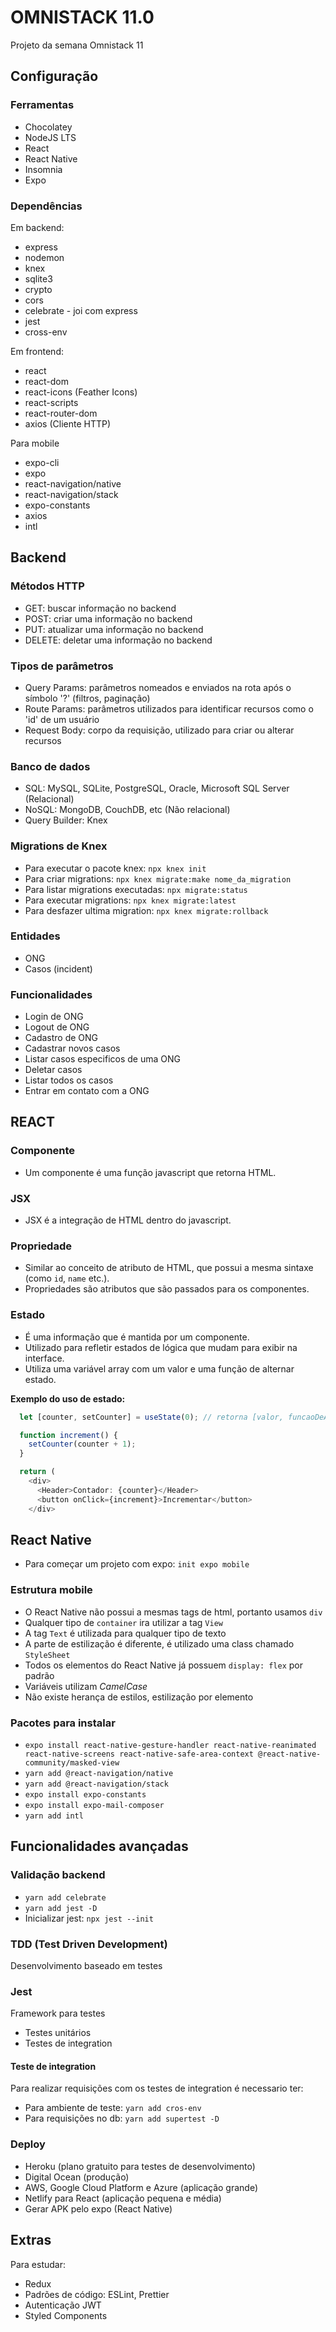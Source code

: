# OMNISTACK 11.0
Projeto da semana Omnistack 11

## Configuração

### Ferramentas

- Chocolatey
- NodeJS LTS
- React
- React Native
- Insomnia
- Expo

### Dependências

Em backend:

- express
- nodemon
- knex
- sqlite3
- crypto
- cors
- celebrate - joi com express
- jest
- cross-env

Em frontend:

- react
- react-dom
- react-icons (Feather Icons)
- react-scripts
- react-router-dom
- axios (Cliente HTTP)

Para mobile

- expo-cli
- expo
- react-navigation/native
- react-navigation/stack
- expo-constants
- axios
- intl

## Backend

### Métodos HTTP

- GET: buscar informação no backend
- POST: criar uma informação no backend
- PUT: atualizar uma informação no backend
- DELETE: deletar uma informação no backend

### Tipos de parâmetros

- Query Params: parâmetros nomeados e enviados na rota após o símbolo '?' (filtros, paginação)
- Route Params: parâmetros utilizados para identificar recursos como o 'id' de um usuário
- Request Body: corpo da requisição, utilizado para criar ou alterar recursos

### Banco de dados

- SQL: MySQL, SQLite, PostgreSQL, Oracle, Microsoft SQL Server (Relacional)
- NoSQL: MongoDB, CouchDB, etc (Não relacional)
- Query Builder: Knex

### Migrations de Knex

- Para executar o pacote knex: ```npx knex init```
- Para criar migrations: ```npx knex migrate:make nome_da_migration```
- Para listar migrations executadas: ```npx migrate:status```
- Para executar migrations: ```npx knex migrate:latest```
- Para desfazer ultima migration: ```npx knex migrate:rollback```

### Entidades

- ONG
- Casos (incident)

### Funcionalidades

- Login de ONG
- Logout de ONG
- Cadastro de ONG
- Cadastrar novos casos
- Listar casos especificos de uma ONG
- Deletar casos
- Listar todos os casos
- Entrar em contato com a ONG

## REACT

### Componente

- Um componente é uma função javascript que retorna HTML.

### JSX

- JSX é a integração de HTML dentro do javascript.

### Propriedade

- Similar ao conceito de atributo de HTML, que possui a mesma sintaxe (como ```id```, ```name``` etc.).
- Propriedades são atributos que são passados para os componentes.

### Estado

- É uma informação que é mantida por um componente.
- Utilizado para refletir estados de lógica que mudam para exibir na interface.
- Utiliza uma variável array com um valor e uma função de alternar estado.

**Exemplo do uso de estado:**
```javascript
  let [counter, setCounter] = useState(0); // retorna [valor, funcaoDeAtualizacao]

  function increment() {
    setCounter(counter + 1);
  }

  return (
    <div>
      <Header>Contador: {counter}</Header>
      <button onClick={increment}>Incrementar</button>
    </div>
```

## React Native

- Para começar um projeto com expo: ```init expo mobile```

### Estrutura mobile

- O React Native não possui a mesmas tags de html, portanto usamos ```div```
- Qualquer tipo de ```container``` ira utilizar a tag ```View```
- A tag ```Text``` é utilizada para qualquer tipo de texto
- A parte de estilização é diferente, é utilizado uma class chamado ```StyleSheet```
- Todos os elementos do React Native já possuem ```display: flex``` por padrão
- Variáveis utilizam *CamelCase*
- Não existe herança de estilos, estilização por elemento

### Pacotes para instalar

- ```expo install react-native-gesture-handler react-native-reanimated react-native-screens react-native-safe-area-context @react-native-community/masked-view```
- ```yarn add @react-navigation/native```
- ```yarn add @react-navigation/stack```
- ```expo install expo-constants```
- ```expo install expo-mail-composer```
- ```yarn add intl```

## Funcionalidades avançadas

### Validação backend

- ```yarn add celebrate```
- ```yarn add jest -D```
- Inicializar jest: ```npx jest --init```

### TDD (Test Driven Development)
Desenvolvimento baseado em testes

### Jest
Framework para testes

- Testes unitários
- Testes de integration

#### Teste de integration

Para realizar requisições com os testes de integration é necessario ter:

- Para ambiente de teste: ```yarn add cros-env```
- Para requisições no db: ```yarn add supertest -D```

### Deploy

- Heroku (plano gratuito para testes de desenvolvimento)
- Digital Ocean (produção)
- AWS, Google Cloud Platform e Azure (aplicação grande)
- Netlify para React (aplicação pequena e média)
- Gerar APK pelo expo (React Native)

## Extras

Para estudar:
- Redux
- Padrões de código: ESLint, Prettier
- Autenticação JWT
- Styled Components